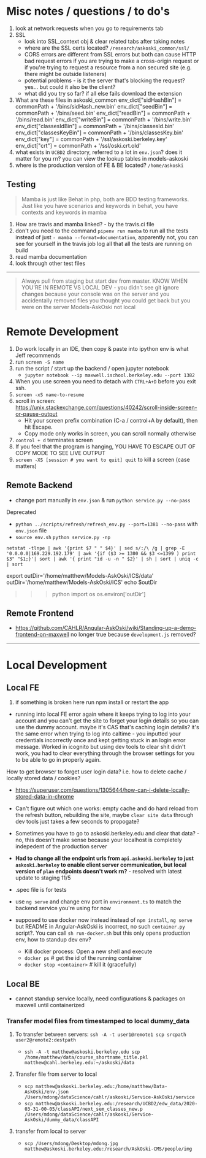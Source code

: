 
# Misc notes / questions / to do's

1. look at network requests when you go to requirements tab
1. SSL 
    - look into SSL_context obj & clear related tabs after taking notes
    - where are the SSL certs located? `/research/askoski_common/ssl/`
    - CORS errors are  different from SSL errors but both can cause HTTP bad request errors if you are trying to make a cross-origin request or if you're trying to request a resource from a non secured site (e.g. there might be outside listeners)
    - potential problems - is it the server that's blocking the request?  yes... but could it also be the client?
    - what did you try so far?  if all else fails download the extension
1. What are these files in askoski_common
    env_dict["sidHashBin"] = commonPath + '/bins/sidHash_new.bin'
    env_dict["seedBin"] = commonPath + '/bins/seed.bin'
    env_dict["readBin"] = commonPath + '/bins/read.bin'
    env_dict["writeBin"] = commonPath + '/bins/write.bin'
    env_dict["classesIdBin"] = commonPath + '/bins/classesId.bin'
    env_dict["classesKeyBin"] = commonPath + '/bins/classesKey.bin'
    env_dict["key"] = commonPath + '/ssl/askoski.berkeley.key'
    env_dict["crt"] = commonPath + '/ssl/oski.crt.old'
1. what exists in `UCBD2` directory, referred to a lot in `env.json`?  does it matter for you rn?  you can view the lookup tables in models-askoski
1. where is the production version of FE & BE located? `/home/askoski`

## Testing

> Mamba is just like Behat in php, both are BDD testing frameworks.  Just like you have scenarios and keywords in behat, you have contexts and keywords in mamba

1. How are travis and mamba linked? - by the travis.ci file
1. don't you need to the command `pipenv run mamba` to run all the tests instead of just `- mamba --format=documentation`, apparently not, you can see for yourself in the travis job log all that all the tests are running on build
1. read mamba documentation
1. look through other test files 

---------------------------------------------------------------------------------

> Always pull from staging but start dev from master.
> KNOW WHEN YOU'RE IN REMOTE VS LOCAL DEV - you didn't see git ignore changes because your console was on the server and you accidentally removed files you thought you could get back but you were on the server Models-AskOski not local

# Remote Development 

1. Do work locally in an IDE, then copy & paste into ipython env is what Jeff recommends
1. run `screen -S name`
1. run the script / start up the backend / open jupyter notebook 
    - `jupyter notebook --ip maxwell.ischool.berkeley.edu --port 1382`
1. When you use screen you need to detach with `CTRL+A+D` before you exit ssh. 
1. `screen -xS name-to-resume`
1. scroll in screen: https://unix.stackexchange.com/questions/40242/scroll-inside-screen-or-pause-output
    - Hit your screen prefix combination (C-a / control+A by default), then hit Escape.
    - Copy mode only works in screen, you can scroll normally otherwise
1. `control + d` terminates screen
1. If you feel that the program is hanging, YOU HAVE TO ESCAPE OUT OF COPY MODE TO SEE LIVE OUTPUT
1. `screen -XS [session # you want to quit] quit` to kill a screen (case matters)

## Remote Backend

- change port manually in `env.json` & run `python service.py --no-pass` 

Deprecated

- `python ../scripts/refresh/refresh_env.py --port=1381 --no-pass` with `env.json` file
- `source env.sh` `python service.py -np`

```# ports used by user
netstat -tlnpe | awk '{print $7 " " $4}' | sed s/:/\ /g | grep -E '0.0.0.0|169.229.192.179' | awk '{if ($3 >= 1300 && $3 <=1399 ) print $3" "$1;}'| sort | awk '{ print "id -u -n " $2}' | sh | sort | uniq -c | sort
```

export outDir='/home/matthew/Models-AskOski/ICS/data'
outDir='/home/matthew/Models-AskOski/ICS'
echo $outDir

>>> python
>>> import os
>>> os.environ['outDir']

## Remote Frontend

- https://github.com/CAHLR/Angular-AskOski/wiki/Standing-up-a-demo-frontend-on-maxwell no longer true because `development.js` removed? 

---

# Local Development

## Local FE 

1. if something is broken here run npm install or restart the app

- running into local FE error again where it keeps trying to log into your account and you can't get the site to forget your login details so you can use the dummy account. maybe it's CAS that's caching login details?  it's the same error when trying to log into caltime - you inputted your credentials incorrectly once and kept getting stuck in an login error message.  Worked in icognito but using dev tools to clear shit didn't work, you had to clear everything through the browser settings for you to be able to go in properly again.   

How to get browser to forget user login data?  i.e. how to delete cache / locally stored data / cookies? 

- https://superuser.com/questions/1305644/how-can-i-delete-locally-stored-data-in-chrome
- Can't figure out which one works: empty cache and do hard reload from the refresh button, rebuilding the site,  maybe `clear site data` through dev tools just takes a few seconds to propogate?
- Sometimes you have to go to askoski.berkeley.edu and clear that data? - no, this doesn't make sense because your localhost is completely indepedent of the production server

- **Had to change all the endpoint urls from `api.askoski.berkeley` to just `askoski.berkeley`  to enable client server communication, but local version of `plan` endpoints doesn't work rn?** - resolved with latest update to staging 11/5 

- .spec file is for tests
- use `ng serve` and change env port in `environment.ts` to match the backend service you're using for now 
- supposed to use docker now instead instead of `npm install`, `ng serve` but README in Angular-AskOski is incorrect, no such `container.py` script?.  You can call `sh run-docker.sh` but this only opens production env, how to standup dev env? 
    - Kill docker process: Open a new shell and execute
    - `docker ps` # get the id of the running container
    - `docker stop <container>` # kill it (gracefully)

## Local BE 

- cannot standup service locally, need configurations & packages on maxwell until containerized 

### Transfer model files from timestamped to local dummy_data

1. To transfer between servers: `ssh -A -t user1@remote1 scp srcpath user2@remote2:destpath` 
	- `ssh -A -t matthew@askoski.berkeley.edu scp /home/matthew/data/course_shortname_title.pkl matthew@cahl.berkeley.edu:~/askoski/data`

1. Transfer file from server to local 
	- `scp matthew@askoski.berkeley.edu:/home/matthew/Data-AskOski/env.json /Users/mdong/dataScience/cahlr/askoski/Service-AskOski/service`
	- `scp matthew@askoski.berkeley.edu:/research/UCBD2/edw_data/2020-03-31-00-05/classAPI/next_sem_classes_new.p /Users/mdong/dataScience/cahlr/askoski/Service-AskOski/dummy_data/classAPI`

1. transfer from local to server
	- `scp /Users/mdong/Desktop/mdong.jpg matthew@askoski.berkeley.edu:/research/AskOski-CMS/people/img`